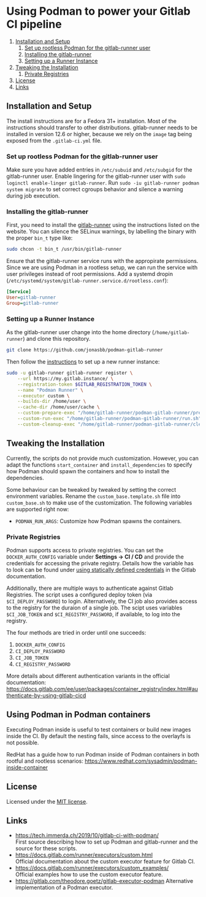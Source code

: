 # Using Podman to power your Gitlab CI pipeline

1. [Installation and Setup](#installation-and-setup)
    1. [Set up rootless Podman for the gitlab-runner user](#set-up-rootless-podman-for-the-gitlab-runner-user)
    2. [Installing the gitlab-runner](#installing-the-gitlab-runner)
    3. [Setting up a Runner Instance](#setting-up-a-runner-instance)
2. [Tweaking the Installation](#tweaking-the-installation)
    1. [Private Registries](#private-registries)
3. [License](#license)
4. [Links](#links)

## Installation and Setup

The install instructions are for a Fedora 31+ installation.
Most of the instructions should transfer to other distributions.
gitlab-runner needs to be installed in version 12.6 or higher, because we rely on the `image` tag being exposed from the `.gitlab-ci.yml` file.

### Set up rootless Podman for the gitlab-runner user

Make sure you have added entries in `/etc/subuid` and `/etc/subgid` for the gitlab-runner user.
Enable lingering for the gitlab-runner user with `sudo loginctl enable-linger gitlab-runner`.
Run `sudo -iu gitlab-runner podman system migrate` to set correct cgroups behavior and silence a warning during job execution.

### Installing the gitlab-runner

First, you need to install the [gitlab-runner][gitlab-runner-install] using the instructions listed on the website.
You can silence the SELinux warnings, by labelling the binary with the proper `bin_t` type like:

```bash
sudo chcon -t bin_t /usr/bin/gitlab-runner
```

Ensure that the gitlab-runner service runs with the appropirate permissions.
Since we are using Podman in a rootless setup, we can run the service with user privileges instead of root permissions.
Add a systemd dropin (`/etc/systemd/system/gitlab-runner.service.d/rootless.conf`):

```ini
[Service]
User=gitlab-runner
Group=gitlab-runner
```

### Setting up a Runner Instance

As the gitlab-runner user change into the home directory (`/home/gitlab-runner`) and clone this repository.

```bash
git clone https://github.com/jonasbb/podman-gitlab-runner
```

Then follow the [instructions][gitlab-runner-register] to set up a new runner instance:

```bash
sudo -u gitlab-runner gitlab-runner register \
    --url https://my.gitlab.instance/ \
    --registration-token $GITLAB_REGISTRATION_TOKEN \
    --name "Podman Runner" \
    --executor custom \
    --builds-dir /home/user \
    --cache-dir /home/user/cache \
    --custom-prepare-exec "/home/gitlab-runner/podman-gitlab-runner/prepare.sh" \
    --custom-run-exec "/home/gitlab-runner/podman-gitlab-runner/run.sh" \
    --custom-cleanup-exec "/home/gitlab-runner/podman-gitlab-runner/cleanup.sh"
```

## Tweaking the Installation

Currently, the scripts do not provide much customization.
However, you can adapt the functions `start_container` and `install_dependencies` to specify how Podman should spawn the containers and how to install the dependencies.

Some behaviour can be tweaked by tweaked by setting the correct environment variables.
Rename the `custom_base.template.sh` file into `custom_base.sh` to make use of the customization.
The following variables are supported right now:

* `PODMAN_RUN_ARGS`: Customize how Podman spawns the containers.

### Private Registries

Podman supports access to private registries.
You can set the `DOCKER_AUTH_CONFIG` variable under **Settings → CI / CD** and provide the credentials for accessing the private registry.
Details how the variable has to look can be found under [using statically defined credentials][gitlab-static-credentials] in the Gitlab documentation.

Additionally, there are multiple ways to authenticate against Gitlab Registries.
The script uses a configured deploy token (via `$CI_DEPLOY_PASSWORD`) to login.
Alternatively, the CI job also provides access to the registry for the duraion of a single job.
The scipt uses variables `$CI_JOB_TOKEN` and `$CI_REGISTRY_PASSWORD`, if available, to log into the registry.

The four methods are tried in order until one succeeds:

1. `DOCKER_AUTH_CONFIG`
2. `CI_DEPLOY_PASSWORD`
3. `CI_JOB_TOKEN`
4. `CI_REGISTRY_PASSWORD`

More details about different authentication variants in the official documentation: <https://docs.gitlab.com/ee/user/packages/container_registry/index.html#authenticate-by-using-gitlab-cicd>

## Using Podman in Podman containers

Executing Podman inside is useful to test containers or build new images inside the CI.
By default the nesting fails, since access to the overlayfs is not possible.

RedHat has a guide how to run Podman inside of Podman containers in both rootful and rootless scenarios:
<https://www.redhat.com/sysadmin/podman-inside-container>

## License

Licensed under the [MIT license].

## Links

* <https://tech.immerda.ch/2019/10/gitlab-ci-with-podman/>  
    First source describing how to set up Podman and gitlab-runner and the source for these scripts.
* <https://docs.gitlab.com/runner/executors/custom.html>  
    Official documentation about the custom executor feature for Gitlab CI.
* <https://docs.gitlab.com/runner/executors/custom_examples/>  
    Official examples how to use the custom executor feature.
* <https://gitlab.com/theodore.goetz/gitlab-executor-podman>
    Alternative implementation of a Podman executor.

[gitlab-runner-install]: https://docs.gitlab.com/runner/install/linux-repository.html
[gitlab-runner-register]: https://docs.gitlab.com/runner/register/
[gitlab-static-credentials]: https://docs.gitlab.com/ee/ci/docker/using_docker_images.html#using-statically-defined-credentials
[MIT license]: LICENSE
